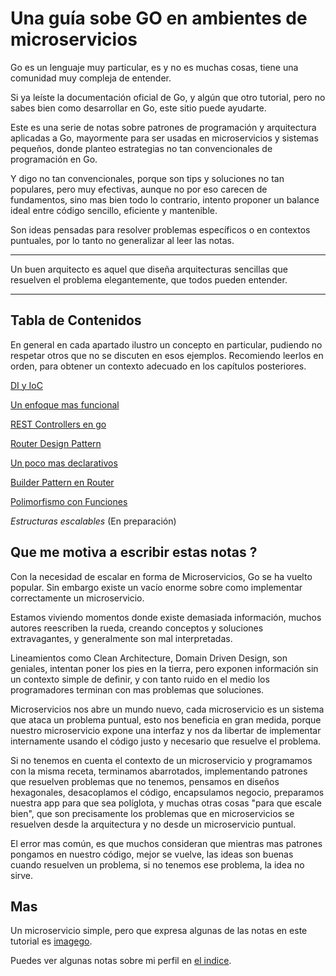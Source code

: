 # Una guía sobe GO en ambientes de microservicios

Go es un lenguaje muy particular, es y no es muchas cosas, tiene una comunidad muy compleja de entender.

Si ya leíste la documentación oficial de Go, y algún que otro tutorial, pero no sabes bien como desarrollar en Go, este sitio puede ayudarte.

Este es una serie de notas sobre patrones de programación y arquitectura aplicadas a Go, mayormente para ser usadas en microservicios y sistemas pequeños, donde planteo estrategias no tan convencionales de programación en Go.

Y digo no tan convencionales, porque son tips y soluciones no tan populares, pero muy efectivas, aunque no por eso carecen de fundamentos, sino mas bien todo lo contrario, intento proponer un balance ideal entre código sencillo, eficiente y mantenible.

Son ideas pensadas para resolver problemas específicos o en contextos puntuales, por lo tanto no generalizar al leer las notas. 

---
Un buen arquitecto es aquel que diseña arquitecturas sencillas que resuelven el problema elegantemente, que todos pueden entender. 

---

## Tabla de Contenidos

En general en cada apartado ilustro un concepto en particular, pudiendo no respetar otros que no se discuten en esos ejemplos. Recomiendo leerlos en orden, para obtener un contexto adecuado en los capítulos posteriores.

[DI y IoC](https://github.com/nmarsollier/go_di_ioc)

[Un enfoque mas funcional](https://github.com/nmarsollier/go_functional)

[REST Controllers en go](https://github.com/nmarsollier/go_rest_controller)

[Router Design Pattern](https://github.com/nmarsollier/go_router_design)

[Un poco mas declarativos](https://github.com/nmarsollier/go_declarative)

[Builder Pattern en Router](https://github.com/nmarsollier/go_router_builder)

[Polimorfismo con Funciones](https://github.com/nmarsollier/go_functional_polimorfism)

*Estructuras escalables* (En preparación) 

## Que me motiva a escribir estas notas ?

Con la necesidad de escalar en forma de Microservicios, Go se ha vuelto popular. Sin embargo existe un vacío enorme sobre como implementar correctamente un microservicio.

Estamos viviendo momentos donde existe demasiada información, muchos autores reescriben la rueda, creando conceptos y soluciones extravagantes, y generalmente son mal interpretadas.

Lineamientos como Clean Architecture, Domain Driven Design, son geniales, intentan poner los pies en la tierra, pero exponen información sin un contexto simple de definir, y con tanto ruido en el medio los programadores terminan con mas problemas que soluciones.

Microservicios nos abre un mundo nuevo, cada microservicio es un sistema que ataca un problema puntual, esto nos beneficia en gran medida, porque nuestro microservicio expone una interfaz y nos da libertar de implementar internamente usando el código justo y necesario que resuelve el problema.

Si no tenemos en cuenta el contexto de un microservicio y programamos con la misma receta, terminamos abarrotados, implementando patrones que resuelven problemas que no tenemos, pensamos en diseños hexagonales, desacoplamos el código, encapsulamos negocio, preparamos nuestra app para que sea políglota, y muchas otras cosas "para que escale bien", que son precisamente los problemas que en microservicios se resuelven desde la arquitectura y no desde un microservicio puntual.

El error mas común, es que muchos consideran que mientras mas patrones pongamos en nuestro código, mejor se vuelve, las ideas son buenas cuando resuelven un problema, si no tenemos ese problema, la idea no sirve. 


## Mas

Un microservicio simple, pero que expresa algunas de las notas en este tutorial es [imagego](https://github.com/nmarsollier/imagego).

Puedes ver algunas notas sobre mi perfil en [el indice](https://github.com/nmarsollier/index).
